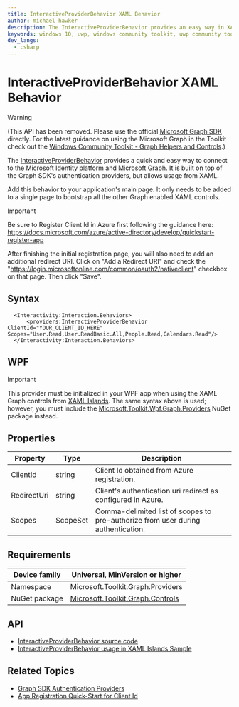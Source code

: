 ```yaml
---
title: InteractiveProviderBehavior XAML Behavior
author: michael-hawker
description: The InteractiveProviderBehavior provides an easy way in XAML to connect to Microsoft Graph.
keywords: windows 10, uwp, windows community toolkit, uwp community toolkit, uwp toolkit, graph, login, authentication, interactive, provider, identity, xaml islands
dev_langs:
  - csharp
---
```


# InteractiveProviderBehavior XAML Behavior

> [!WARNING]
> (This API has been removed. Please use the official [Microsoft Graph SDK](https://github.com/microsoftgraph/msgraph-sdk-dotnet) directly. For the latest guidance on using the Microsoft Graph in the Toolkit check out the [Windows Community Toolkit - Graph Helpers and Controls](../overview.md).)

The [InteractiveProviderBehavior](/dotnet/api/microsoft.toolkit.graph.providers.interactiveproviderbehavior) provides a quick and easy way to connect to the Microsoft Identity platform and Microsoft Graph.  It is built on top of the Graph SDK's authentication providers, but allows usage from XAML.

Add this behavior to your application's main page. It only needs to be added to a single page to bootstrap all the other Graph enabled XAML controls.

> [!IMPORTANT]
> Be sure to Register Client Id in Azure first following the guidance here: <https://docs.microsoft.com/azure/active-directory/develop/quickstart-register-app>
>
> After finishing the initial registration page, you will also need to add an additional redirect URI. Click on "Add a Redirect URI" and check the "https://login.microsoftonline.com/common/oauth2/nativeclient" checkbox on that page. Then click "Save".

## Syntax

```xaml
  <Interactivity:Interaction.Behaviors>
      <providers:InteractiveProviderBehavior ClientId="YOUR_CLIENT_ID_HERE" Scopes="User.Read,User.ReadBasic.All,People.Read,Calendars.Read"/>
  </Interactivity:Interaction.Behaviors>
```

## WPF

> [!IMPORTANT]
> This provider must be initialized in your WPF app when using the XAML Graph controls from [XAML Islands](/windows/apps/desktop/modernize/xaml-islands). The same syntax above is used; however, you must include the [Microsoft.Toolkit.Wpf.Graph.Providers](https://www.nuget.org/packages/Microsoft.Toolkit.Wpf.Graph.Providers) NuGet package instead.

## Properties

| Property | Type | Description |
| -- | -- | -- |
| ClientId | string | Client Id obtained from Azure registration. |
| RedirectUri | string | Client's authentication uri redirect as configured in Azure. |
| Scopes | ScopeSet | Comma-delimited list of scopes to pre-authorize from user during authentication. |

## Requirements

| Device family | Universal, MinVersion or higher   |
| -- | -- |
| Namespace | Microsoft.Toolkit.Graph.Providers |
| NuGet package | [Microsoft.Toolkit.Graph.Controls](https://www.nuget.org/packages/Microsoft.Toolkit.Graph.Controls) |

## API

* [InteractiveProviderBehavior source code](https://github.com/windows-toolkit/Graph-Controls/blob/rel/7.0.0/Microsoft.Toolkit.Graph.Controls/Providers/InteractiveProviderBehavior.cs)
* [InteractiveProviderBehavior usage in XAML Islands Sample](https://github.com/windows-toolkit/Graph-Controls/blob/rel/7.0.0/Samples/XAML%20Islands/WPF-Core-GraphApp/MainWindow.xaml)

## Related Topics

* [Graph SDK Authentication Providers](https://github.com/microsoftgraph/msgraph-sdk-dotnet-auth)
* [App Registration Quick-Start for Client Id](/azure/active-directory/develop/quickstart-register-app)